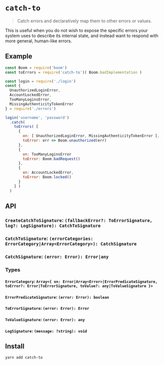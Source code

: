 # `catch-to`
> Catch errors and declaratively map them to other errors or values.

This is useful when you do not wish to expose the specific errors your system
uses to describe its internal state, and instead want to respond with more general, human-like errors.

## Example

```js
const Boom = require('boom')
const toErrors = require('catch-to')( Boom.badImplementation )

const login = require('./login')
const {
  UnauthorizedLoginError,
  AccountLockedError,
  TooManyLoginsError,
  MissingAuthenticityTokenError
} = require('./errors')

login('username', 'password')
  .catch(
    toErrors( [
      {
        on: [ UnauthorizedLoginError, MissingAuthenticityTokenError ],
        toError: err => Boom.unauthorized(err)
      },
      {
        on: TooManyLoginsError
        toError: Boom.badRequest()
      },
      {
        on: AccountLockedError,
        toError: Boom.locked()
      }
    ] )
  )
```

## API

### `CreateCatchToSignature`: `(fallbackError?: ToErrorSignature, log?: LogSignature): CatchToSignature`

### `CatchToSignature`: `(errorCategories: ErrorCategory|Array<ErrorCategory>): CatchSignature`

### `CatchSignature`: `(error: Error): Error|any`

### Types

#### `ErrorCategory`: `Array<{ on: Error|Array<Error>|ErrorPredicateSignature, toError?: Error|ToErrorSignature, toValue?: any|ToValueSignature }>`

#### `ErrorPredicateSignature`: `(error: Error): boolean`

#### `ToErrorSignature`: `(error: Error): Error`

#### `ToValueSignature`: `(error: Error): any`

#### `LogSignature`: `(message: ?string): void`

## Install

```sh
yarn add catch-to
```
